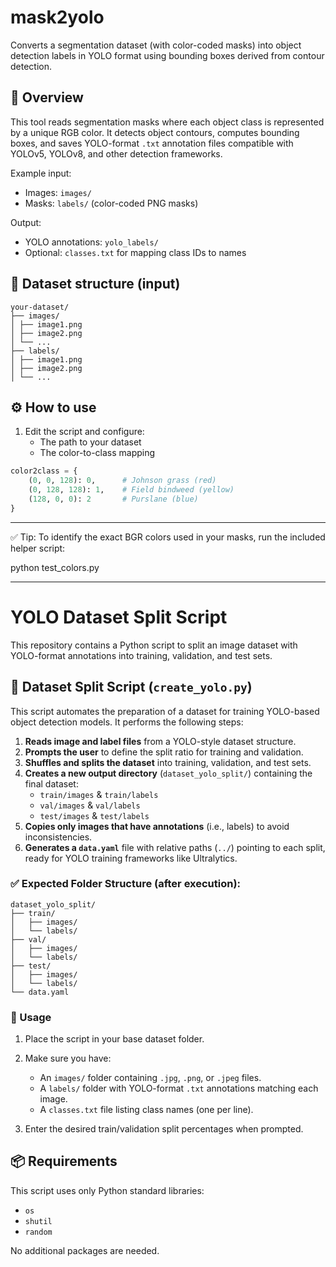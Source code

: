 # mask2yolo

Converts a segmentation dataset (with color-coded masks) into object detection labels in YOLO format using bounding boxes derived from contour detection.

## 🧠 Overview

This tool reads segmentation masks where each object class is represented by a unique RGB color. It detects object contours, computes bounding boxes, and saves YOLO-format `.txt` annotation files compatible with YOLOv5, YOLOv8, and other detection frameworks.

Example input:
- Images: `images/`
- Masks: `labels/` (color-coded PNG masks)

Output:
- YOLO annotations: `yolo_labels/`
- Optional: `classes.txt` for mapping class IDs to names

## 📁 Dataset structure (input)

```
your-dataset/
├── images/
│ ├── image1.png
│ ├── image2.png
│ └── ...
├── labels/
│ ├── image1.png
│ ├── image2.png
│ └── ...
```

## ⚙️ How to use

1. Edit the script and configure:
   - The path to your dataset
   - The color-to-class mapping

```python
color2class = {
    (0, 0, 128): 0,      # Johnson grass (red)
    (0, 128, 128): 1,    # Field bindweed (yellow)
    (128, 0, 0): 2       # Purslane (blue)
}
```
---------------------------------------------------------------------------------------------
✅ Tip: To identify the exact BGR colors used in your masks, run the included helper script:

python test_colors.py

---------------------------------------------------------------------------------------------

# YOLO Dataset Split Script

This repository contains a Python script to split an image dataset with YOLO-format annotations into training, validation, and test sets.

## 📁 Dataset Split Script (`create_yolo.py`)

This script automates the preparation of a dataset for training YOLO-based object detection models. It performs the following steps:

1. **Reads image and label files** from a YOLO-style dataset structure.
2. **Prompts the user** to define the split ratio for training and validation.
3. **Shuffles and splits the dataset** into training, validation, and test sets.
4. **Creates a new output directory** (`dataset_yolo_split/`) containing the final dataset:
   - `train/images` & `train/labels`
   - `val/images` & `val/labels`
   - `test/images` & `test/labels`
5. **Copies only images that have annotations** (i.e., labels) to avoid inconsistencies.
6. **Generates a `data.yaml`** file with relative paths (`../`) pointing to each split, ready for YOLO training frameworks like Ultralytics.

### ✅ Expected Folder Structure (after execution):

```
dataset_yolo_split/
├── train/
│   ├── images/
│   └── labels/
├── val/
│   ├── images/
│   └── labels/
├── test/
│   ├── images/
│   └── labels/
└── data.yaml
```

### 📝 Usage

1. Place the script in your base dataset folder.
2. Make sure you have:
   - An `images/` folder containing `.jpg`, `.png`, or `.jpeg` files.
   - A `labels/` folder with YOLO-format `.txt` annotations matching each image.
   - A `classes.txt` file listing class names (one per line).


4. Enter the desired train/validation split percentages when prompted.

## 📦 Requirements

This script uses only Python standard libraries:
- `os`
- `shutil`
- `random`

No additional packages are needed.
